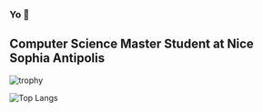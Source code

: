 ### Yo 👋

## Computer Science Master Student at Nice Sophia Antipolis


![trophy](https://github-profile-trophy.vercel.app/?username=Coruscant11&theme=nord)

![Top Langs](https://github-readme-stats.vercel.app/api/top-langs/?username=Coruscant11&theme=nord)

